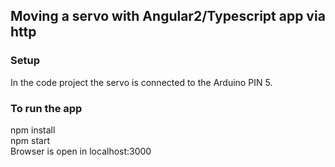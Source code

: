 ## Moving a servo with Angular2/Typescript app via http

### Setup
In the code project the servo is connected to the Arduino PIN 5.<br/>

### To run the app
npm install<br/>
npm start<br/>
Browser is open in localhost:3000
